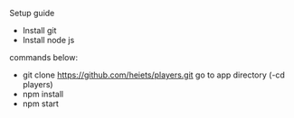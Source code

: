 Setup guide

- Install git
- Install node js

commands below:
- git clone https://github.com/heiets/players.git
go to app directory (-cd players)
- npm install
- npm start
